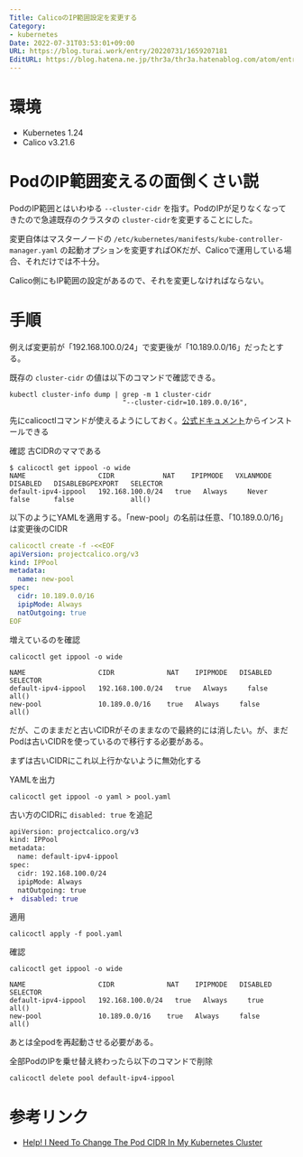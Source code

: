 ```yaml
---
Title: CalicoのIP範囲設定を変更する
Category:
- kubernetes
Date: 2022-07-31T03:53:01+09:00
URL: https://blog.turai.work/entry/20220731/1659207181
EditURL: https://blog.hatena.ne.jp/thr3a/thr3a.hatenablog.com/atom/entry/4207112889904402706
---
```


# 環境

- Kubernetes 1.24
- Calico v3.21.6

# PodのIP範囲変えるの面倒くさい説

PodのIP範囲とはいわゆる `--cluster-cidr` を指す。PodのIPが足りなくなってきたので急遽既存のクラスタの `cluster-cidr`を変更することにした。

変更自体はマスターノードの `/etc/kubernetes/manifests/kube-controller-manager.yaml` の起動オプションを変更すればOKだが、Calicoで運用している場合、それだけでは不十分。

Calico側にもIP範囲の設定があるので、それを変更しなければならない。

# 手順

例えば変更前が「192.168.100.0/24」で変更後が「10.189.0.0/16」だったとする。

既存の `cluster-cidr` の値は以下のコマンドで確認できる。

```
kubectl cluster-info dump | grep -m 1 cluster-cidr
                            "--cluster-cidr=10.189.0.0/16",
```

先にcalicoctlコマンドが使えるようにしておく。[公式ドキュメント](https://projectcalico.docs.tigera.io/maintenance/clis/calicoctl/install)からインストールできる

確認 古CIDRのママである

```
$ calicoctl get ippool -o wide
NAME                  CIDR            NAT    IPIPMODE   VXLANMODE   DISABLED   DISABLEBGPEXPORT   SELECTOR   
default-ipv4-ippool   192.168.100.0/24   true   Always     Never       false      false              all()      
```

以下のようにYAMLを適用する。「new-pool」の名前は任意、「10.189.0.0/16」は変更後のCIDR

```yaml
calicoctl create -f -<<EOF
apiVersion: projectcalico.org/v3
kind: IPPool
metadata:
  name: new-pool
spec:
  cidr: 10.189.0.0/16
  ipipMode: Always
  natOutgoing: true
EOF
```

増えているのを確認

```
calicoctl get ippool -o wide

NAME                  CIDR             NAT    IPIPMODE   DISABLED   SELECTOR
default-ipv4-ippool   192.168.100.0/24   true   Always     false      all()
new-pool              10.189.0.0/16    true   Always     false      all()
```

だが、このままだと古いCIDRがそのままなので最終的には消したい。が、まだPodは古いCIDRを使っているので移行する必要がある。

まずは古いCIDRにこれ以上行かないように無効化する

YAMLを出力

```
calicoctl get ippool -o yaml > pool.yaml
```

古い方のCIDRに `disabled: true` を追記

```diff
apiVersion: projectcalico.org/v3
kind: IPPool
metadata:
  name: default-ipv4-ippool
spec:
  cidr: 192.168.100.0/24
  ipipMode: Always
  natOutgoing: true
+  disabled: true
```

適用

```
calicoctl apply -f pool.yaml
```

確認

```
calicoctl get ippool -o wide

NAME                  CIDR             NAT    IPIPMODE   DISABLED   SELECTOR
default-ipv4-ippool   192.168.100.0/24   true   Always     true      all()
new-pool              10.189.0.0/16    true   Always     false      all()
```

あとは全podを再起動させる必要がある。

全部PodのIPを乗せ替え終わったら以下のコマンドで削除

```
calicoctl delete pool default-ipv4-ippool
```

# 参考リンク

- [Help! I Need To Change The Pod CIDR In My Kubernetes Cluster](https://capstonec.com/2019/05/25/help-i-need-to-change-the-pod-cidr-in-my-kubernetes-cluster/)
